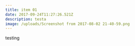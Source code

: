 ```yaml
---
title: item 01
date: 2017-09-24T11:27:26.521Z
description: testa
image: /uploads/Screenshot from 2017-08-02 21-40-59.png
---
```

testing
